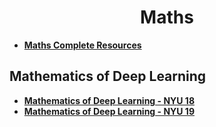 <div align="center">
	<h1> Maths</h1>
</div>

* [**Maths Complete Resources**](https://github.com/nculwell/MathStudy.git)



<h2> Mathematics of Deep Learning</h2>

* [**Mathematics of Deep Learning - NYU 18**](https://github.com/joanbruna/MathsDL-spring18.git)
* [**Mathematics of Deep Learning - NYU 19**](https://github.com/joanbruna/MathsDL-spring19.git)

